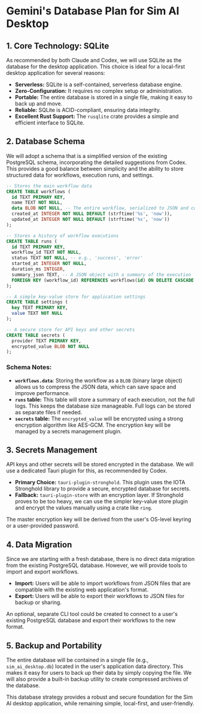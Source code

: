 # Gemini's Database Plan for Sim AI Desktop

## 1. Core Technology: SQLite

As recommended by both Claude and Codex, we will use SQLite as the database for the desktop application. This choice is ideal for a local-first desktop application for several reasons:

*   **Serverless:** SQLite is a self-contained, serverless database engine.
*   **Zero-Configuration:** It requires no complex setup or administration.
*   **Portable:** The entire database is stored in a single file, making it easy to back up and move.
*   **Reliable:** SQLite is ACID-compliant, ensuring data integrity.
*   **Excellent Rust Support:** The `rusqlite` crate provides a simple and efficient interface to SQLite.

## 2. Database Schema

We will adopt a schema that is a simplified version of the existing PostgreSQL schema, incorporating the detailed suggestions from Codex. This provides a good balance between simplicity and the ability to store structured data for workflows, execution runs, and settings.

```sql
-- Stores the main workflow data
CREATE TABLE workflows (
  id TEXT PRIMARY KEY,
  name TEXT NOT NULL,
  data BLOB NOT NULL, -- The entire workflow, serialized to JSON and compressed
  created_at INTEGER NOT NULL DEFAULT (strftime('%s', 'now')),
  updated_at INTEGER NOT NULL DEFAULT (strftime('%s', 'now'))
);

-- Stores a history of workflow executions
CREATE TABLE runs (
  id TEXT PRIMARY KEY,
  workflow_id TEXT NOT NULL,
  status TEXT NOT NULL, -- e.g., 'success', 'error'
  started_at INTEGER NOT NULL,
  duration_ms INTEGER,
  summary_json TEXT, -- A JSON object with a summary of the execution
  FOREIGN KEY (workflow_id) REFERENCES workflows(id) ON DELETE CASCADE
);

-- A simple key-value store for application settings
CREATE TABLE settings (
  key TEXT PRIMARY KEY,
  value TEXT NOT NULL
);

-- A secure store for API keys and other secrets
CREATE TABLE secrets (
  provider TEXT PRIMARY KEY,
  encrypted_value BLOB NOT NULL
);
```

### Schema Notes:

*   **`workflows.data`**: Storing the workflow as a `BLOB` (binary large object) allows us to compress the JSON data, which can save space and improve performance.
*   **`runs` table:** This table will store a summary of each execution, not the full logs. This keeps the database size manageable. Full logs can be stored as separate files if needed.
*   **`secrets` table:** The `encrypted_value` will be encrypted using a strong encryption algorithm like AES-GCM. The encryption key will be managed by a secrets management plugin.

## 3. Secrets Management

API keys and other secrets will be stored encrypted in the database. We will use a dedicated Tauri plugin for this, as recommended by Codex.

*   **Primary Choice:** `tauri-plugin-stronghold`. This plugin uses the IOTA Stronghold library to provide a secure, encrypted database for secrets.
*   **Fallback:** `tauri-plugin-store` with an encryption layer. If Stronghold proves to be too heavy, we can use the simpler key-value store plugin and encrypt the values manually using a crate like `ring`.

The master encryption key will be derived from the user's OS-level keyring or a user-provided password.

## 4. Data Migration

Since we are starting with a fresh database, there is no direct data migration from the existing PostgreSQL database. However, we will provide tools to import and export workflows.

*   **Import:** Users will be able to import workflows from JSON files that are compatible with the existing web application's format.
*   **Export:** Users will be able to export their workflows to JSON files for backup or sharing.

An optional, separate CLI tool could be created to connect to a user's existing PostgreSQL database and export their workflows to the new format.

## 5. Backup and Portability

The entire database will be contained in a single file (e.g., `sim_ai_desktop.db`) located in the user's application data directory. This makes it easy for users to back up their data by simply copying the file. We will also provide a built-in backup utility to create compressed archives of the database.

This database strategy provides a robust and secure foundation for the Sim AI desktop application, while remaining simple, local-first, and user-friendly.

